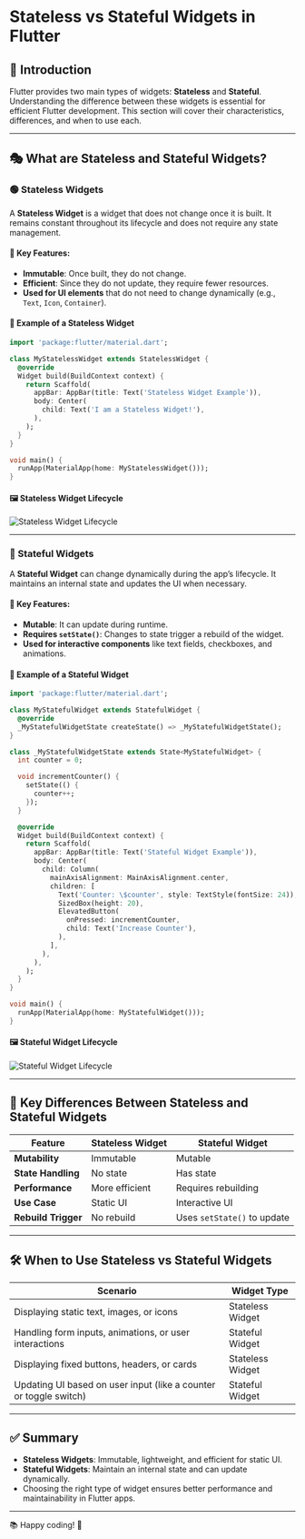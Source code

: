 # Stateless vs Stateful Widgets in Flutter

## 📌 Introduction
Flutter provides two main types of widgets: **Stateless** and **Stateful**. Understanding the difference between these widgets is essential for efficient Flutter development. This section will cover their characteristics, differences, and when to use each.

---

## 🎭 What are Stateless and Stateful Widgets?

### 🟢 Stateless Widgets
A **Stateless Widget** is a widget that does not change once it is built. It remains constant throughout its lifecycle and does not require any state management.

#### 🔹 Key Features:
- **Immutable**: Once built, they do not change.
- **Efficient**: Since they do not update, they require fewer resources.
- **Used for UI elements** that do not need to change dynamically (e.g., `Text`, `Icon`, `Container`).

#### 🔹 Example of a Stateless Widget

```dart
import 'package:flutter/material.dart';

class MyStatelessWidget extends StatelessWidget {
  @override
  Widget build(BuildContext context) {
    return Scaffold(
      appBar: AppBar(title: Text('Stateless Widget Example')),
      body: Center(
        child: Text('I am a Stateless Widget!'),
      ),
    );
  }
}

void main() {
  runApp(MaterialApp(home: MyStatelessWidget()));
}
```

#### 🖼️ Stateless Widget Lifecycle
![Stateless Widget Lifecycle](https://raw.githubusercontent.com/flutter/assets-for-api-docs/main/assets/widgets/stateless_widget_lifecycle.png)

---

### 🔵 Stateful Widgets
A **Stateful Widget** can change dynamically during the app’s lifecycle. It maintains an internal state and updates the UI when necessary.

#### 🔹 Key Features:
- **Mutable**: It can update during runtime.
- **Requires `setState()`**: Changes to state trigger a rebuild of the widget.
- **Used for interactive components** like text fields, checkboxes, and animations.

#### 🔹 Example of a Stateful Widget

```dart
import 'package:flutter/material.dart';

class MyStatefulWidget extends StatefulWidget {
  @override
  _MyStatefulWidgetState createState() => _MyStatefulWidgetState();
}

class _MyStatefulWidgetState extends State<MyStatefulWidget> {
  int counter = 0;

  void incrementCounter() {
    setState(() {
      counter++;
    });
  }

  @override
  Widget build(BuildContext context) {
    return Scaffold(
      appBar: AppBar(title: Text('Stateful Widget Example')),
      body: Center(
        child: Column(
          mainAxisAlignment: MainAxisAlignment.center,
          children: [
            Text('Counter: \$counter', style: TextStyle(fontSize: 24)),
            SizedBox(height: 20),
            ElevatedButton(
              onPressed: incrementCounter,
              child: Text('Increase Counter'),
            ),
          ],
        ),
      ),
    );
  }
}

void main() {
  runApp(MaterialApp(home: MyStatefulWidget()));
}
```

#### 🖼️ Stateful Widget Lifecycle
![Stateful Widget Lifecycle](https://raw.githubusercontent.com/flutter/assets-for-api-docs/main/assets/widgets/stateful_widget_lifecycle.png)

---

## 🔄 Key Differences Between Stateless and Stateful Widgets

| Feature             | Stateless Widget | Stateful Widget |
|---------------------|----------------|----------------|
| **Mutability**      | Immutable      | Mutable       |
| **State Handling**  | No state       | Has state    |
| **Performance**     | More efficient | Requires rebuilding |
| **Use Case**        | Static UI      | Interactive UI |
| **Rebuild Trigger** | No rebuild     | Uses `setState()` to update |

---

## 🛠️ When to Use Stateless vs Stateful Widgets

| Scenario | Widget Type |
|----------|------------|
| Displaying static text, images, or icons | Stateless Widget |
| Handling form inputs, animations, or user interactions | Stateful Widget |
| Displaying fixed buttons, headers, or cards | Stateless Widget |
| Updating UI based on user input (like a counter or toggle switch) | Stateful Widget |

---

## ✅ Summary
- **Stateless Widgets**: Immutable, lightweight, and efficient for static UI.
- **Stateful Widgets**: Maintain an internal state and can update dynamically.
- Choosing the right type of widget ensures better performance and maintainability in Flutter apps.

---

📚 Happy coding! 🚀
